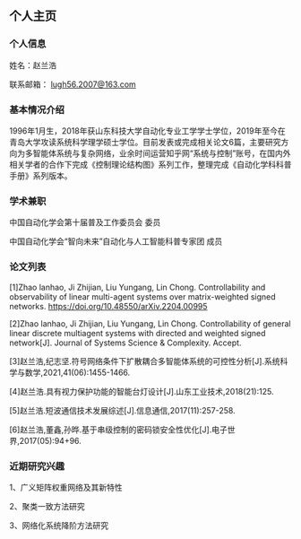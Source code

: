 ## 个人主页
### 个人信息
姓名：赵兰浩

联系邮箱： lugh56.2007@163.com

### 基本情况介绍
1996年1月生，2018年获山东科技大学自动化专业工学学士学位，2019年至今在青岛大学攻读系统科学理学硕士学位。目前发表或完成相关论文6篇，主要研究方向为多智能体系统与复杂网络，业余时间运营知乎网“系统与控制”账号，在国内外相关学者的合作下完成《控制理论结构图》系列工作，整理完成《自动化学科科普手册》系列版本。

### 学术兼职
中国自动化学会第十届普及工作委员会 委员

中国自动化学会“智向未来”自动化与人工智能科普专家团 成员


### 论文列表
[1]Zhao lanhao, Ji Zhijian, Liu Yungang, Lin Chong. Controllability and observability of linear multi-agent systems over matrix-weighted signed networks.
https://doi.org/10.48550/arXiv.2204.00995


[2]Zhao lanhao, Ji Zhijian, Liu Yungang, Lin Chong. Controllability of general linear discrete multiagent systems with directed and weighted signed network[J]. Journal of Systems Science & Complexity. Accept.

[3]赵兰浩,纪志坚.符号网络条件下扩散耦合多智能体系统的可控性分析[J].系统科学与数学,2021,41(06):1455-1466.

[4]赵兰浩.具有视力保护功能的智能台灯设计[J].山东工业技术,2018(21):125.

[5]赵兰浩.短波通信技术发展综述[J].信息通信,2017(11):257-258.

[6]赵兰浩,董鑫,孙晔.基于串级控制的密码锁安全性优化[J].电子世界,2017(05):94+96.

### 近期研究兴趣
1、广义矩阵权重网络及其新特性

2、聚类一致方法研究

3、网络化系统降阶方法研究




